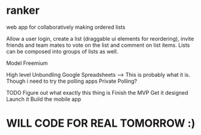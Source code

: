 ranker
======

web app for collaboratively making ordered lists

Allow a user login, create a list (draggable ui elements for reordering), invite friends and team mates to vote on the list and comment on list items. Lists can be composed into groups of lists as well. 

Model
  Freemium


High level
  Unbundling Google Spreadsheets --> This is probably what it is. Though i need to try the polling apps
  Private Polling?
  

TODO
  Figure out what exactly this thing is
  Finish the MVP
  Get it designed
  Launch it
  Build the mobile app


# WILL CODE FOR REAL TOMORROW :)

